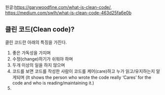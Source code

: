 원글:https://garywoodfine.com/what-is-clean-code/, https://medium.com/swlh/what-is-clean-code-463d25fa6e0b


## 클린 코드(Clean code)?        
클린 코드란 아래의 특징을 가진다.
1) 좋은 가독성을 가지며 
2) 수정(change)하기가 쉬워야 하며 
3) 두개 이상의 일을 하지 않으며 
4) 코드를 보면 코드를 작성한 사람이 코드를 케어(care)하고 누가 읽고/유지하는지 알게되며 (It shows the person who wrote the code really ‘Cares’ for the code and who is reading/maintaining it.)
5)   


